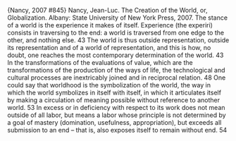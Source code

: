 ﻿{Nancy, 2007 #845}
Nancy, Jean-Luc. The Creation of the World, or, Globalization. Albany: State University of New York Press, 2007.
The stance of a world is the experience it makes of itself. Experience (the experiri) consists in traversing to the end: a world is traversed from one edge to the other, and nothing else. 43
The world is thus outside representation, outside its representation and of a world of representation, and this is how, no doubt, one reaches the most contemporary determination of the world. 43
In the transformations of the evaluations of value, which are the transformations of the production of the ways of life, the technological and cultural processes are inextricably joined and in reciprocal relation. 48
One could say that worldhood is the symbolization of the world, the way in which the world symbolizes in itself with itself, in which it articulates itself by making a circulation of meaning possible without reference to another world. 53
In excess or in deficiency with respect to its work does not mean outside of all labor, but means a labor whose principle is not determined by a goal of mastery (domination, usefulness, appropriation), but exceeds all submission to an end – that is, also exposes itself to remain without end. 54
